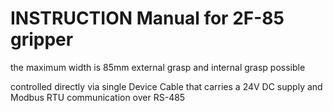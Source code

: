 # INSTRUCTION Manual for 2F-85 gripper

the maximum width is 85mm
external grasp and internal grasp possible

controlled directly via single Device Cable that carries a 24V DC supply and Modbus RTU
communication over RS-485
